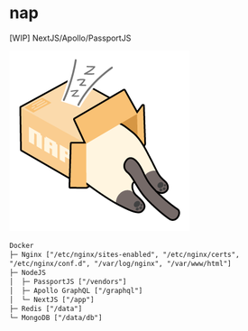 # nap
[WIP] NextJS/Apollo/PassportJS

![](art/nap-logo.png)

```
Docker
├─ Nginx ["/etc/nginx/sites-enabled", "/etc/nginx/certs", "/etc/nginx/conf.d", "/var/log/nginx", "/var/www/html"]
├─ NodeJS
│  ├─ PassportJS ["/vendors"]
│  ├─ Apollo GraphQL ["/graphql"]
│  └─ NextJS ["/app"]
├─ Redis ["/data"]
└─ MongoDB ["/data/db"]
```